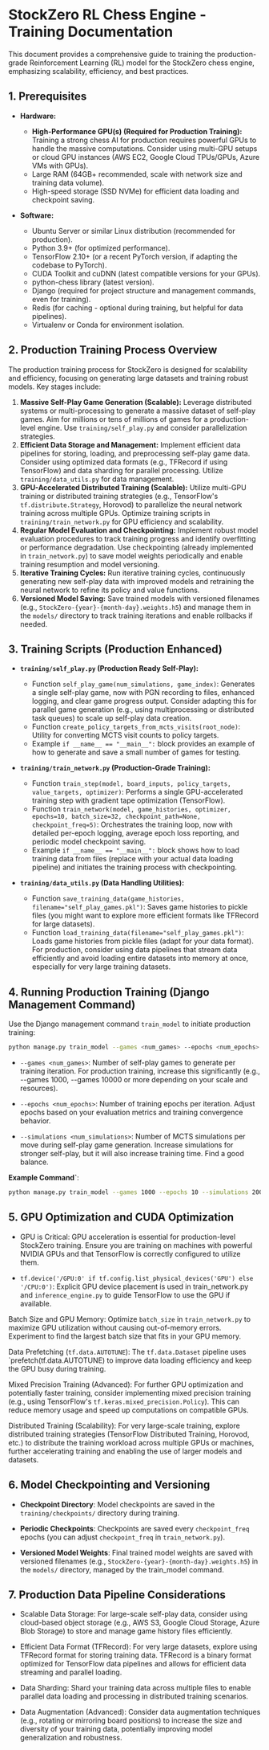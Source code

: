 # StockZero RL Chess Engine - Training Documentation

This document provides a comprehensive guide to training the production-grade Reinforcement Learning (RL) model for the StockZero chess engine, emphasizing scalability, efficiency, and best practices.

## 1. Prerequisites

* **Hardware:**
  * **High-Performance GPU(s) (Required for Production Training):** Training a strong chess AI for production requires powerful GPUs to handle the massive computations. Consider using multi-GPU setups or cloud GPU instances (AWS EC2, Google Cloud TPUs/GPUs, Azure VMs with GPUs).
  * Large RAM (64GB+ recommended, scale with network size and training data volume).
  * High-speed storage (SSD NVMe) for efficient data loading and checkpoint saving.

* **Software:**
  * Ubuntu Server or similar Linux distribution (recommended for production).
  * Python 3.9+ (for optimized performance).
  * TensorFlow 2.10+ (or a recent PyTorch version, if adapting the codebase to PyTorch).
  * CUDA Toolkit and cuDNN (latest compatible versions for your GPUs).
  * python-chess library (latest version).
  * Django (required for project structure and management commands, even for training).
  * Redis (for caching - optional during training, but helpful for data pipelines).
  * Virtualenv or Conda for environment isolation.

## 2. Production Training Process Overview

The production training process for StockZero is designed for scalability and efficiency, focusing on generating large datasets and training robust models. Key stages include:

1. **Massive Self-Play Game Generation (Scalable):** Leverage distributed systems or multi-processing to generate a massive dataset of self-play games. Aim for millions or tens of millions of games for a production-level engine. Use `training/self_play.py` and consider parallelization strategies.
2. **Efficient Data Storage and Management:** Implement efficient data pipelines for storing, loading, and preprocessing self-play game data. Consider using optimized data formats (e.g., TFRecord if using TensorFlow) and data sharding for parallel processing. Utilize `training/data_utils.py` for data management.
3. **GPU-Accelerated Distributed Training (Scalable):**  Utilize multi-GPU training or distributed training strategies (e.g., TensorFlow's `tf.distribute.Strategy`, Horovod) to parallelize the neural network training across multiple GPUs.  Optimize training scripts in `training/train_network.py` for GPU efficiency and scalability.
4. **Regular Model Evaluation and Checkpointing:** Implement robust model evaluation procedures to track training progress and identify overfitting or performance degradation.  Use checkpointing (already implemented in `train_network.py`) to save model weights periodically and enable training resumption and model versioning.
5. **Iterative Training Cycles:** Run iterative training cycles, continuously generating new self-play data with improved models and retraining the neural network to refine its policy and value functions.
6. **Versioned Model Saving:** Save trained models with versioned filenames (e.g., `StockZero-{year}-{month-day}.weights.h5`) and manage them in the `models/` directory to track training iterations and enable rollbacks if needed.

## 3. Training Scripts (Production Enhanced)

* **`training/self_play.py` (Production Ready Self-Play):**
  * Function `self_play_game(num_simulations, game_index)`: Generates a single self-play game, now with PGN recording to files, enhanced logging, and clear game progress output. Consider adapting this for parallel game generation (e.g., using multiprocessing or distributed task queues) to scale up self-play data creation.
  * Function `create_policy_targets_from_mcts_visits(root_node)`: Utility for converting MCTS visit counts to policy targets.
  * Example `if __name__ == "__main__":` block provides an example of how to generate and save a small number of games for testing.

* **`training/train_network.py` (Production-Grade Training):**
  * Function `train_step(model, board_inputs, policy_targets, value_targets, optimizer)`: Performs a single GPU-accelerated training step with gradient tape optimization (TensorFlow).
  * Function `train_network(model, game_histories, optimizer, epochs=10, batch_size=32, checkpoint_path=None, checkpoint_freq=5)`: Orchestrates the training loop, now with detailed per-epoch logging, average epoch loss reporting, and periodic model checkpoint saving.
  * Example `if __name__ == "__main__":` block shows how to load training data from files (replace with your actual data loading pipeline) and initiates the training process with checkpointing.

* **`training/data_utils.py` (Data Handling Utilities):**
  * Function `save_training_data(game_histories, filename="self_play_games.pkl")`: Saves game histories to pickle files (you might want to explore more efficient formats like TFRecord for large datasets).
  * Function `load_training_data(filename="self_play_games.pkl")`: Loads game histories from pickle files (adapt for your data format).  For production, consider using data pipelines that stream data efficiently and avoid loading entire datasets into memory at once, especially for very large training datasets.

## 4. Running Production Training (Django Management Command)

Use the Django management command `train_model` to initiate production training:

```bash
python manage.py train_model --games <num_games> --epochs <num_epochs> --simulations <num_simulations>
```

* `--games <num_games>`: Number of self-play games to generate per training iteration. For production training, increase this significantly (e.g., --games 1000, --games 10000 or more depending on your scale and resources).

* `--epochs <num_epochs>`: Number of training epochs per iteration. Adjust epochs based on your evaluation metrics and training convergence behavior.

* `--simulations <num_simulations>`: Number of MCTS simulations per move during self-play game generation. Increase simulations for stronger self-play, but it will also increase training time. Find a good balance.

**Example Command`**:

```bash
python manage.py train_model --games 1000 --epochs 10 --simulations 2000
```

## 5. GPU Optimization and CUDA Optimization

* GPU is Critical: GPU acceleration is essential for production-level StockZero training. Ensure you are training on machines with powerful NVIDIA GPUs and that TensorFlow is correctly configured to utilize them.

* `tf.device('/GPU:0' if tf.config.list_physical_devices('GPU') else '/CPU:0')`: Explicit GPU device placement is used in train_network.py and `inference_engine.py` to guide TensorFlow to use the GPU if available.

Batch Size and GPU Memory: Optimize `batch_size` in `train_network.py` to maximize GPU utilization without causing out-of-memory errors. Experiment to find the largest batch size that fits in your GPU memory.

Data Prefetching (`tf.data.AUTOTUNE`): The `tf.data.Dataset` pipeline uses `prefetch(tf.data.AUTOTUNE) to improve data loading efficiency and keep the GPU busy during training.

Mixed Precision Training (Advanced): For further GPU optimization and potentially faster training, consider implementing mixed precision training (e.g., using TensorFlow's `tf.keras.mixed_precision.Policy`). This can reduce memory usage and speed up computations on compatible GPUs.

Distributed Training (Scalability): For very large-scale training, explore distributed training strategies (TensorFlow Distributed Training, Horovod, etc.) to distribute the training workload across multiple GPUs or machines, further accelerating training and enabling the use of larger models and datasets.

## 6. Model Checkpointing and Versioning

* **Checkpoint Directory**: Model checkpoints are saved in the `training/checkpoints/` directory during training.

* **Periodic Checkpoints**: Checkpoints are saved every `checkpoint_freq` epochs (you can adjust `checkpoint_freq` in `train_network.py`).

* **Versioned Model Weights**: Final trained model weights are saved with versioned filenames (e.g., `StockZero-{year}-{month-day}.weights.h5`) in the `models/` directory, managed by the train_model command.

## 7. Production Data Pipeline Considerations

* Scalable Data Storage: For large-scale self-play data, consider using cloud-based object storage (e.g., AWS S3, Google Cloud Storage, Azure Blob Storage) to store and manage game history files efficiently.

* Efficient Data Format (TFRecord): For very large datasets, explore using TFRecord format for storing training data. TFRecord is a binary format optimized for TensorFlow data pipelines and allows for efficient data streaming and parallel loading.

* Data Sharding: Shard your training data across multiple files to enable parallel data loading and processing in distributed training scenarios.

* Data Augmentation (Advanced): Consider data augmentation techniques (e.g., rotating or mirroring board positions) to increase the size and diversity of your training data, potentially improving model generalization and robustness.
